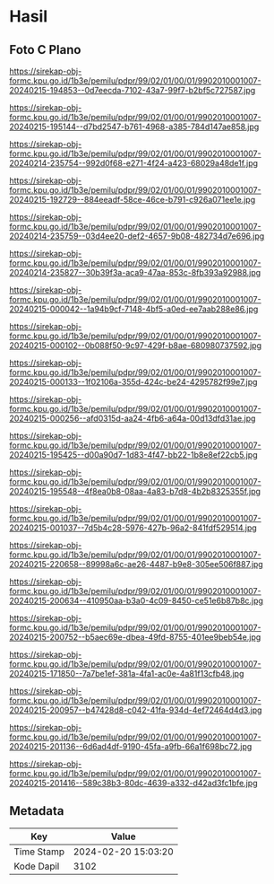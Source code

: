 # Hasil

## Foto C Plano

https://sirekap-obj-formc.kpu.go.id/1b3e/pemilu/pdpr/99/02/01/00/01/9902010001007-20240215-194853--0d7eecda-7102-43a7-99f7-b2bf5c727587.jpg

https://sirekap-obj-formc.kpu.go.id/1b3e/pemilu/pdpr/99/02/01/00/01/9902010001007-20240215-195144--d7bd2547-b761-4968-a385-784d147ae858.jpg

https://sirekap-obj-formc.kpu.go.id/1b3e/pemilu/pdpr/99/02/01/00/01/9902010001007-20240214-235754--992d0f68-e271-4f24-a423-68029a48de1f.jpg

https://sirekap-obj-formc.kpu.go.id/1b3e/pemilu/pdpr/99/02/01/00/01/9902010001007-20240215-192729--884eeadf-58ce-46ce-b791-c926a071ee1e.jpg

https://sirekap-obj-formc.kpu.go.id/1b3e/pemilu/pdpr/99/02/01/00/01/9902010001007-20240214-235759--03d4ee20-def2-4657-9b08-482734d7e696.jpg

https://sirekap-obj-formc.kpu.go.id/1b3e/pemilu/pdpr/99/02/01/00/01/9902010001007-20240214-235827--30b39f3a-aca9-47aa-853c-8fb393a92988.jpg

https://sirekap-obj-formc.kpu.go.id/1b3e/pemilu/pdpr/99/02/01/00/01/9902010001007-20240215-000042--1a94b9cf-7148-4bf5-a0ed-ee7aab288e86.jpg

https://sirekap-obj-formc.kpu.go.id/1b3e/pemilu/pdpr/99/02/01/00/01/9902010001007-20240215-000102--0b088f50-9c97-429f-b8ae-680980737592.jpg

https://sirekap-obj-formc.kpu.go.id/1b3e/pemilu/pdpr/99/02/01/00/01/9902010001007-20240215-000133--1f02106a-355d-424c-be24-4295782f99e7.jpg

https://sirekap-obj-formc.kpu.go.id/1b3e/pemilu/pdpr/99/02/01/00/01/9902010001007-20240215-000256--afd0315d-aa24-4fb6-a64a-00d13dfd31ae.jpg

https://sirekap-obj-formc.kpu.go.id/1b3e/pemilu/pdpr/99/02/01/00/01/9902010001007-20240215-195425--d00a90d7-1d83-4f47-bb22-1b8e8ef22cb5.jpg

https://sirekap-obj-formc.kpu.go.id/1b3e/pemilu/pdpr/99/02/01/00/01/9902010001007-20240215-195548--4f8ea0b8-08aa-4a83-b7d8-4b2b8325355f.jpg

https://sirekap-obj-formc.kpu.go.id/1b3e/pemilu/pdpr/99/02/01/00/01/9902010001007-20240215-001037--7d5b4c28-5976-427b-96a2-841fdf529514.jpg

https://sirekap-obj-formc.kpu.go.id/1b3e/pemilu/pdpr/99/02/01/00/01/9902010001007-20240215-220658--89998a6c-ae26-4487-b9e8-305ee506f887.jpg

https://sirekap-obj-formc.kpu.go.id/1b3e/pemilu/pdpr/99/02/01/00/01/9902010001007-20240215-200634--410950aa-b3a0-4c09-8450-ce51e6b87b8c.jpg

https://sirekap-obj-formc.kpu.go.id/1b3e/pemilu/pdpr/99/02/01/00/01/9902010001007-20240215-200752--b5aec69e-dbea-49fd-8755-401ee9beb54e.jpg

https://sirekap-obj-formc.kpu.go.id/1b3e/pemilu/pdpr/99/02/01/00/01/9902010001007-20240215-171850--7a7be1ef-381a-4fa1-ac0e-4a81f13cfb48.jpg

https://sirekap-obj-formc.kpu.go.id/1b3e/pemilu/pdpr/99/02/01/00/01/9902010001007-20240215-200957--b47428d8-c042-41fa-934d-4ef72464d4d3.jpg

https://sirekap-obj-formc.kpu.go.id/1b3e/pemilu/pdpr/99/02/01/00/01/9902010001007-20240215-201136--6d6ad4df-9190-45fa-a9fb-66a1f698bc72.jpg

https://sirekap-obj-formc.kpu.go.id/1b3e/pemilu/pdpr/99/02/01/00/01/9902010001007-20240215-201416--589c38b3-80dc-4639-a332-d42ad3fc1bfe.jpg


## Metadata

| Key        | Value               |
| ---------- | ------------------- |
| Time Stamp | 2024-02-20 15:03:20 |
| Kode Dapil | 3102                |



